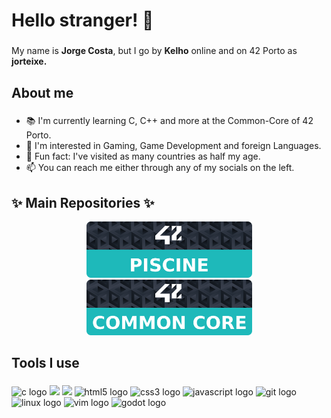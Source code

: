 <h1 align="left">Hello stranger! 👋</h1>

###

<p align="left">My name is <strong>Jorge Costa</strong>, but I go by <strong>Kelho</strong> online and on 42 Porto as <strong>jorteixe.</strong></p>

###

<h2 align="left">About me</h2>

###

<p align="left">
	<ul>
		<li>📚 I'm currently learning C, C++ and more at the Common-Core of 42 Porto.</li>
		<li>🧐 I'm interested in Gaming, Game Development and foreign Languages.</li>
		<li>🎲 Fun fact: I've visited as many countries as half my age.</li>
		<li>📫 You can reach me either through any of my socials on the left.</li>
	</ul> 
</p>

###

## ✨ Main Repositories ✨
<p align="center" dir="auto">
	<a href="https://github.com/Kelho0812/Piscine">
		<img src="https://github.com/Kelho0812/Kelho0812/blob/main/Banners/Profile_Reps_Banners/Banner_Piscine.svg" width="265" style="max-width: 100%;">
	</a>
	<a href="https://github.com/Kelho0812/Common-Core">
		<img src="https://github.com/Kelho0812/Kelho0812/blob/main/Banners/Profile_Reps_Banners/Banner_CommonCore.svg" width="265" style="max-width: 100%;">
	</a>
</p>


<h2 align="left">Tools I use</h2>

###

<div align="left">
	<img src="https://cdn.jsdelivr.net/gh/devicons/devicon/icons/c/c-original.svg" height="40" alt="c logo"  />
        <img src="https://cdn.jsdelivr.net/gh/devicons/devicon@latest/icons/cplusplus/cplusplus-plain.svg"  height="40" />
        <img src="https://cdn.jsdelivr.net/gh/devicons/devicon@latest/icons/django/django-plain.svg" height="40" />
	<img src="https://cdn.jsdelivr.net/gh/devicons/devicon/icons/html5/html5-original.svg" height="40" alt="html5 logo"  />
	<img src="https://cdn.jsdelivr.net/gh/devicons/devicon/icons/css3/css3-original.svg" height="40" alt="css3 logo"  />
	<img src="https://cdn.jsdelivr.net/gh/devicons/devicon/icons/javascript/javascript-original.svg" height="40" alt="javascript logo"  />
	<img src="https://cdn.jsdelivr.net/gh/devicons/devicon/icons/git/git-original.svg" height="40" alt="git logo"  />
	<img src="https://cdn.jsdelivr.net/gh/devicons/devicon/icons/linux/linux-original.svg" height="40" alt="linux logo"  />
	<img src="https://cdn.jsdelivr.net/gh/devicons/devicon/icons/vim/vim-original.svg" height="40" alt="vim logo"  />
 	<img src="https://cdn.jsdelivr.net/gh/devicons/devicon/icons/godot/godot-original.svg" height="40" alt="godot logo"  />
</div>

###
<!--
**Kelho0812/Kelho0812** is a ✨ _special_ ✨ repository because its `README.md` (this file) appears on your GitHub profile.

Here are some ideas to get you started:

- 🔭 I’m currently working on ...
- 🌱 I’m currently learning ...
- 👯 I’m looking to collaborate on ...
- 🤔 I’m looking for help with ...
- 💬 Ask me about ...
- 

	<a href="https://github.com/Kelho0812/Common-Core">
  		<img alt="Static Badge" src="https://img.shields.io/badge/Linkedin-blue?logo=linkedin&labelColor=blue">
	</a>
 	<a href="https://profile.intra.42.fr/users/jorteixe">
 		<img alt="Static Badge" src="https://img.shields.io/badge/Porto-black?logo=42&labelColor=black">
	</a>
-->
